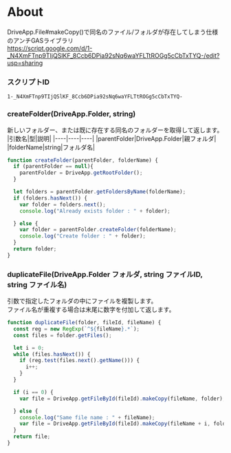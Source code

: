 # About
DriveApp.File#makeCopy()で同名のファイル/フォルダが存在してしまう仕様のアンチGASライブラリ  
https://script.google.com/d/1-_N4XmFTnp9TIjQSlKF_8Ccb6DPia92sNq6waYFLTtROGg5cCbTxTYQ-/edit?usp=sharing


### スクリプトID
`1-_N4XmFTnp9TIjQSlKF_8Ccb6DPia92sNq6waYFLTtROGg5cCbTxTYQ-`  


### createFolder(DriveApp.Folder, string)
新しいフォルダー、または既に存在する同名のフォルダーを取得して返します。
|引数名|型|説明|
|----|----|----|
|parentFolder|DriveApp.Folder|親フォルダ|
|folderName|string|フォルダ名|


~~~javascript
function createFolder(parentFolder, folderName) {
  if (parentFolder == null){
    parentFolder = DriveApp.getRootFolder();
  }

  let folders = parentFolder.getFoldersByName(folderName);
  if (folders.hasNext()) {
    var folder = folders.next();
    console.log("Already exists folder : " + folder);

  } else {
    var folder = parentFolder.createFolder(folderName);
    console.log("Create folder : " + folder);
  }
  return folder;
}
~~~


### duplicateFile(DriveApp.Folder フォルダ, string ファイルID, string ファイル名)
引数で指定したフォルダの中にファイルを複製します。  
ファイル名が重複する場合は末尾に数字を付加して返します。

~~~javascript
function duplicateFile(folder, fileId, fileName) {
  const reg = new RegExp(`^${fileName}.*`);
  const files = folder.getFiles();

  let i = 0;
  while (files.hasNext()) {
    if (reg.test(files.next().getName())) {
      i++;
    }
  }

  if (i == 0) {
    var file = DriveApp.getFileById(fileId).makeCopy(fileName, folder);

  } else {
    console.log("Same file name : " + fileName);
    var file = DriveApp.getFileById(fileId).makeCopy(fileName + i, folder);
  }
  return file;
}
~~~
